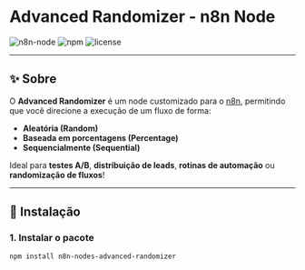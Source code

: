 # Advanced Randomizer - n8n Node

![n8n-node](https://img.shields.io/badge/n8n-Node-orange)
![npm](https://img.shields.io/npm/v/n8n-nodes-advanced-randomizer)
![license](https://img.shields.io/npm/l/n8n-nodes-advanced-randomizer)

---

## ✨ Sobre

O **Advanced Randomizer** é um node customizado para o [n8n](https://n8n.io/), permitindo que você direcione a execução de um fluxo de forma:

- **Aleatória (Random)**
- **Baseada em porcentagens (Percentage)**
- **Sequencialmente (Sequential)**

Ideal para **testes A/B**, **distribuição de leads**, **rotinas de automação** ou **randomização de fluxos**!

---

## 🚀 Instalação

### 1. Instalar o pacote

```bash
npm install n8n-nodes-advanced-randomizer

